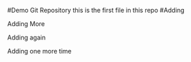 #Demo Git Repository
this is the first file in this repo
#Adding

Adding More

Adding again

Adding one more time
